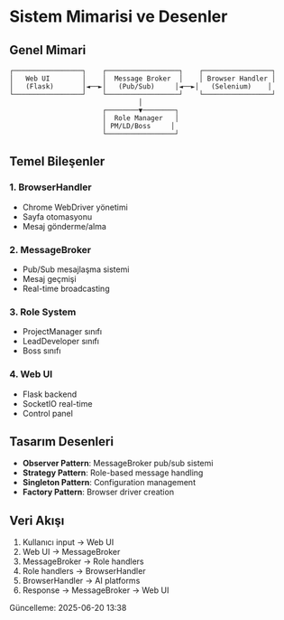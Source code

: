 # Sistem Mimarisi ve Desenler

## Genel Mimari
```
┌─────────────────┐    ┌──────────────────┐    ┌─────────────────┐
│   Web UI        │    │  Message Broker  │    │ Browser Handler │
│   (Flask)       │◄──►│   (Pub/Sub)     │◄──►│   (Selenium)    │
└─────────────────┘    └──────────────────┘    └─────────────────┘
                                │
                       ┌────────▼────────┐
                       │  Role Manager   │
                       │ PM/LD/Boss     │
                       └─────────────────┘
```

## Temel Bileşenler

### 1. BrowserHandler
- Chrome WebDriver yönetimi
- Sayfa otomasyonu
- Mesaj gönderme/alma

### 2. MessageBroker
- Pub/Sub mesajlaşma sistemi
- Mesaj geçmişi
- Real-time broadcasting

### 3. Role System
- ProjectManager sınıfı
- LeadDeveloper sınıfı
- Boss sınıfı

### 4. Web UI
- Flask backend
- SocketIO real-time
- Control panel

## Tasarım Desenleri
- **Observer Pattern**: MessageBroker pub/sub sistemi
- **Strategy Pattern**: Role-based message handling
- **Singleton Pattern**: Configuration management
- **Factory Pattern**: Browser driver creation

## Veri Akışı
1. Kullanıcı input → Web UI
2. Web UI → MessageBroker
3. MessageBroker → Role handlers
4. Role handlers → BrowserHandler
5. BrowserHandler → AI platforms
6. Response → MessageBroker → Web UI

Güncelleme: 2025-06-20 13:38
